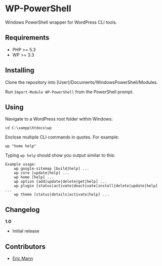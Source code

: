 WP-PowerShell
=============

Windows PowerShell wrapper for WordPress CLI tools.

Requirements
------------

* PHP >= 5.3
* WP >= 3.3

Installing
----------

Clone the repository into [User]/Documents/WindowsPowerShell/Modules.

Run `Import-Module WP-PowerShell` from the PowerShell prompt.

Using
-----

Navigate to a WordPress root folder within Windows:

```
cd C:\xampp\htdocs\wp
```

Enclose multiple CLI commands in quotes.  For example:

```
wp "home help"
```

Typing `wp help` should show you output similar to this:

```
Example usage:
	wp google-sitemap [build|help] ...
	wp core [update|help] ...
	wp home [help] ...
	wp option [add|update|delete|get|help] ...
	wp plugin [status|activate|deactivate|install|delete|update|help] ...
	wp theme [status|details|activate|help] ...
```

Changelog
---------------

**1.0**

- Initial release

Contributors
------------

- [Eric Mann](http://eamann.com)